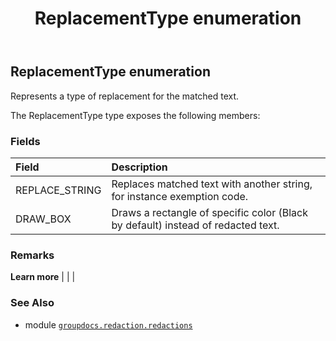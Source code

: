 ﻿---
title: ReplacementType enumeration
second_title: GroupDocs.Redaction for Python via .NET API References
description: 
type: docs
url: /python-net/groupdocs.redaction.redactions/replacementtype/
is_root: false
weight: 290
---

## ReplacementType enumeration

Represents a type of replacement for the matched text.



The ReplacementType type exposes the following members:

### Fields
| Field | Description |
| :- | :- |
| REPLACE_STRING | Replaces matched text with another string, for instance exemption code. |
| DRAW_BOX | Draws a rectangle of specific color (Black by default) instead of redacted text. |



### Remarks 


**Learn more** |
|
 |

### See Also
* module [`groupdocs.redaction.redactions`](..)
